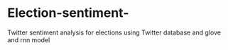 # Election-sentiment-
Twitter sentiment analysis for elections using Twitter database and glove and rnn model
